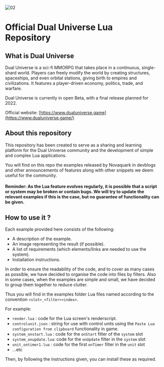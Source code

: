 ![02](https://user-images.githubusercontent.com/98467522/151397975-02664bb7-019e-4942-b555-08e74ece98d9.jpg)
# Official Dual Universe Lua Repository

## [](https://github.com/dual-universe/lua-examples#about-dual-universe)What is Dual Universe

Dual Universe is a sci-fi MMORPG that takes place in a continuous, single-shard world. Players can freely modify the world by creating structures, spaceships, and even orbital stations, giving birth to empires and civilizations. It features a player-driven economy, politics, trade, and warfare.

Dual Universe is currently in open Beta, with a final release planned for 2022.

Official website:  [https://www.dualuniverse.game](https://www.dualuniverse.game/)

## [](https://github.com/dual-universe/lua-examples#about-this-repository)About this repository

This repository has been created to serve as a sharing and learning platform for the Dual Universe community and the development of simple and complex Lua applications.

You will find on this repo the examples released by Novaquark in devblogs and other announcements of features along with other snippets we deem useful for the community.

#### [](https://github.com/dual-universe/lua-examples#reminder-as-the-lua-feature-evolves-regularly-it-is-possible-that-a-script-or-system-may-be-broken-or-contain-bugs-we-will-try-to-update-the-relevant-examples-if-this-is-the-case-but-no-guarantee-of-functionality-can-be-given)Reminder: As the Lua feature evolves regularly, it is possible that a script or system may be broken or contain bugs. We will try to update the relevant examples if this is the case, but no guarantee of functionality can be given.

## [](https://github.com/dual-universe/lua-examples#how-to-use-it-)How to use it ?

Each example provided here consists of the following:

-   A description of the example.
-   An image representing the result (if possible).
-   A list of requirements (which elements/links are needed to use the system).
-   Installation instructions.

In order to ensure the readability of the code, and to cover as many cases as possible, we have decided to organise the code into files by filters. Also in some cases, when the examples are simple and small, we have decided to group them together to reduce clutter.

Thus you will find in the examples folder Lua files named according to the convention  `<slot>_<filter><index>`.

For example:

-   `render.lua`  : code for the Lua screen's renderscript.
-   `controlunit.json`  : string for use with control units using the  `Paste Lua configuration from clipboard`  functionality in game.
-   `system_onstart.lua`  : code for the  `onStart`  filter of the  `system`  slot
-   `system_onupdate.lua`: code for the  `onUpdate`  filter in the  `system`  slot
-   `unit_ontimer1.lua`  : code for the first  `onTimer`  filter in the  `unit`  slot
-   ...etc

Then, by following the instructions given, you can install these as required.

